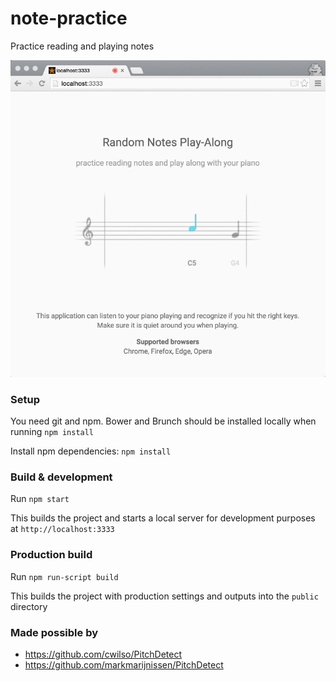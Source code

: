 # note-practice

Practice reading and playing notes

![Screencapture GIF](preview.gif)

### Setup
You need git and npm. Bower and Brunch should be installed locally when running `npm install`

Install npm dependencies: `npm install`

### Build & development

Run `npm start`

This builds the project and starts a local server for development purposes at `http://localhost:3333`

### Production build

Run `npm run-script build`

This builds the project with production settings and outputs into the `public` directory

### Made possible by
- https://github.com/cwilso/PitchDetect
- https://github.com/markmarijnissen/PitchDetect